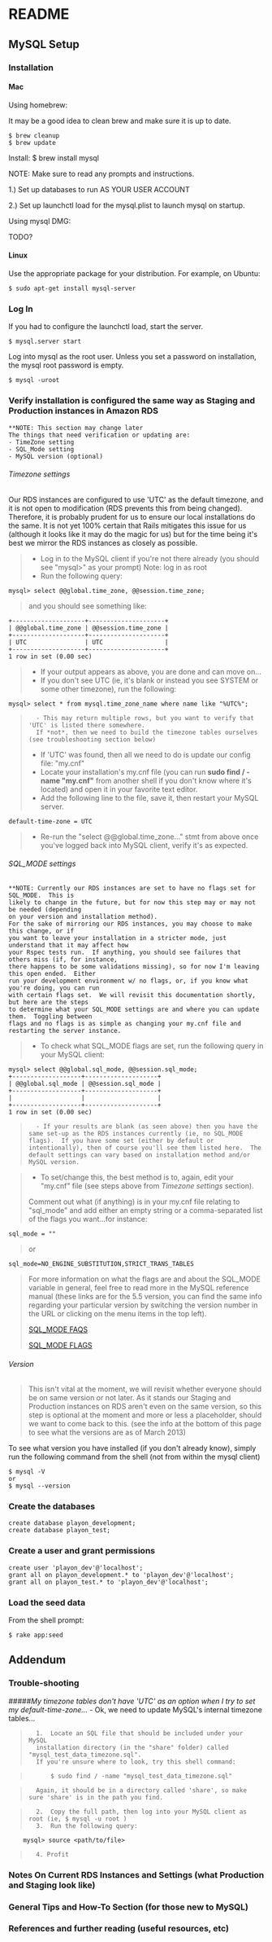 # README

## MySQL Setup

### Installation

#### Mac

Using homebrew:

It may be a good idea to clean brew and make sure it is up to date.

    $ brew cleanup
    $ brew update

Install:
    $ brew install mysql

NOTE: Make sure to read any prompts and instructions.

1.) Set up databases to run AS YOUR USER ACCOUNT

2.) Set up launchctl load for the mysql.plist to launch mysql on startup.

Using mysql DMG:

 TODO?

#### Linux

Use the appropriate package for your distribution.
For example, on Ubuntu:

    $ sudo apt-get install mysql-server

### Log In
If you had to configure the launchctl load, start the server.

    $ mysql.server start

Log into mysql as the root user. Unless you set a password on
installation, the mysql root password is empty.

    $ mysql -uroot

### Verify installation is configured the same way as Staging and Production instances in Amazon RDS
	**NOTE: This section may change later
	The things that need verification or updating are:
	- TimeZone setting
	- SQL_Mode setting
	- MySQL version (optional)

###### *Timezone settings*
Our RDS instances are configured to use 'UTC' as the default timezone, and it is not open to modification (RDS prevents this from being changed).  Therefore, it
is probably prudent for us to ensure our local installations do the same.  It is not yet 100% certain that Rails mitigates this issue for us (although it looks like it may do the magic for us)
but for the time being it's best we mirror the RDS instances as closely as possible.

>	- Log in to the MySQL client if you're not there already (you should see "mysql>" as your prompt) Note: log in as root
>	- Run the following query:
	
	mysql> select @@global.time_zone, @@session.time_zone;
>	and you should see something like:

	+--------------------+---------------------+
	| @@global.time_zone | @@session.time_zone |
	+--------------------+---------------------+
	| UTC                | UTC                 |
	+--------------------+---------------------+
	1 row in set (0.00 sec)
>	- If your output appears as above, you are done and can move on...
>	- If you don't see UTC (ie, it's blank or instead you see SYSTEM or some other timezone), run the following:
	
	mysql> select * from mysql.time_zone_name where name like "%UTC%";

>		- This may return multiple rows, but you want to verify that 'UTC' is listed there somewhere.  
>		If *not*, then we need to build the timezone tables ourselves (see troubleshooting section below)
>	- If 'UTC' was found, then all we need to do is update our config file: "my.cnf"
>	- Locate your installation's my.cnf file (you can run __sudo find / -name "my.cnf"__ from another shell if you don't know where it's located) and open it in your favorite text editor.
>	- Add the following line to the file, save it, then restart your MySQL server.
	
	default-time-zone = UTC
>	- Re-run the "select @@global.time_zone..." stmt from above once you've logged back into MySQL client, verify it's as expected. 

###### *SQL_MODE settings*
	**NOTE: Currently our RDS instances are set to have no flags set for SQL_MODE.  This is 
	likely to change in the future, but for now this step may or may not be needed (depending 
	on your version and installation method).
	For the sake of mirroring our RDS instances, you may choose to make this change, or if 
	you want to leave your installation in a stricter mode, just understand that it may affect how 
	your Rspec tests run.  If anything, you should see failures that others miss (if, for instance, 
	there happens to be some validations missing), so for now I'm leaving this open ended.  Either 
	run your development environment w/ no flags, or, if you know what you're doing, you can run 
	with certain flags set.  We will revisit this documentation shortly, but here are the steps 
	to determine what your SQL_MODE settings are and where you can update them.  Toggling between
	flags and no flags is as simple as changing your my.cnf file and restarting the server instance.
	
>	- To check what SQL_MODE flags are set, run the following query in your MySQL client:

	mysql> select @@global.sql_mode, @@session.sql_mode;
	+-------------------+--------------------+
	| @@global.sql_mode | @@session.sql_mode |
	+-------------------+--------------------+
	|                   |                    |
	+-------------------+--------------------+
	1 row in set (0.00 sec)
	
>		- If your results are blank (as seen above) then you have the same set-up as the RDS instances currently (ie, no SQL_MODE flags).  If you have some set (either by default or intentionally), then of course you'll see them listed here.  The default settings can vary based on installation method and/or MySQL version.

>	- To set/change this, the best method is to, again, edit your "my.cnf" file (see steps above from *Timezone settings* section).
>
>	Comment out what (if anything) is in your my.cnf file relating to "sql_mode" and add either an empty string or a comma-separated list of the flags you want...for instance:

	sql_mode = ""

>	or

	sql_mode=NO_ENGINE_SUBSTITUTION,STRICT_TRANS_TABLES 

>	For more information on what the flags are and about the SQL_MODE variable in general, feel free to read more in the MySQL reference manual (these links are for the 5.5 version, you can find the same info regarding your particular version by switching the version number in the URL or clicking on the menu items in the top left).
>
>	[SQL_MODE FAQS](http://dev.mysql.com/doc/refman/5.5/en/faqs-sql-modes.html "FAQS")
>
>	[SQL_MODE FLAGS](http://dev.mysql.com/doc/refman/5.5/en/server-sql-mode.html "FLAGS")

###### *Version*
>	This isn't vital at the moment, we will revisit whether everyone should be on same version or not later.  As it stands our Staging and Production
>	instances on RDS aren't even on the same version, so this step is optional at the moment and more or less a placeholder, should we want to come
>	back to this.  (see the info at the bottom of this page to see what the versions are as of March 2013)

To see what version you have installed (if you don't already know), simply run the following command from the shell (not from within the mysql client)

	$ mysql -V
	or
	$ mysql --version



### Create the databases

    create database playon_development;
    create database playon_test;

### Create a user and grant permissions

    create user 'playon_dev'@'localhost';
    grant all on playon_development.* to 'playon_dev'@'localhost';
    grant all on playon_test.* to 'playon_dev'@'localhost';

### Load the seed data

From the shell prompt:

    $ rake app:seed
    

## Addendum

### Trouble-shooting
#####*My timezone tables don't have 'UTC' as an option when I try to set my default-time-zone...*
	- Ok, we need to update MySQL's internal timezone tables...
>		1.	Locate an SQL file that should be included under your MySQL 
>		installation directory (in the "share" folder) called "mysql_test_data_timezone.sql".
>		If you're unsure where to look, try this shell command:
		
>			$ sudo find / -name "mysql_test_data_timezone.sql"
		
>		Again, it should be in a directory called 'share', so make sure 'share' is in the path you find.
		
>		2.	Copy the full path, then log into your MySQL client as root (ie, $ mysql -u root )
>		3.	Run the following query:
		
		mysql> source <path/to/file>

>		4. Profit		

### Notes On Current RDS Instances and Settings (what Production and Staging look like)

### General Tips and How-To Section (for those new to MySQL)

### References and further reading (useful resources, etc)